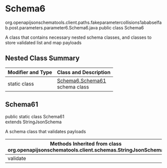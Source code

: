 # Schema6
org.openapijsonschematools.client.paths.fakeparametercollisions1ababselfab.post.parameters.parameter6.Schema6.java
public class Schema6

A class that contains necessary nested schema classes, and classes to store validated list and map payloads

## Nested Class Summary
| Modifier and Type | Class and Description |
| ----------------- | ---------------------- |
| static class | [Schema6.Schema61](#schema61)<br> schema class |

## Schema61
public static class Schema61<br>
extends StringJsonSchema

A schema class that validates payloads

| Methods Inherited from class org.openapijsonschematools.client.schemas.StringJsonSchema |
| ------------------------------------------------------------------ |
| validate                                                           |
